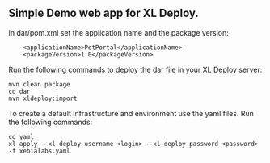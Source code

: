 
## Simple Demo web app for XL Deploy.

In dar/pom.xml set the application name and the package version:
```
    <applicationName>PetPortal</applicationName>
    <packageVersion>1.0</packageVersion>
```

Run the following commands to deploy the dar file in your XL Deploy server:
```
mvn clean package
cd dar
mvn xldeploy:import
```

To create a default infrastructure and environment use the yaml files.
Run the following commands:
```
cd yaml
xl apply --xl-deploy-username <login> --xl-deploy-password <password> -f xebialabs.yaml
````

